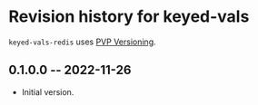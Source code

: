 # Revision history for keyed-vals

`keyed-vals-redis` uses [PVP Versioning][1].

## 0.1.0.0 -- 2022-11-26

* Initial version.

[1]: https://pvp.haskell.org
